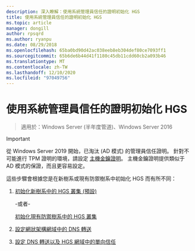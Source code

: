 ```yaml
---
description: 深入瞭解：使用系統管理員信任的證明初始化 HGS
title: 使用系統管理員信任的證明初始化 HGS
ms.topic: article
manager: dongill
author: rpsqrd
ms.author: ryanpu
ms.date: 08/29/2018
ms.openlocfilehash: 65ba0bd90d42ac038eeb8eb304def80ce7093ff1
ms.sourcegitcommit: 65b6de6b44d41f1180c45db11cdd60cb2a093b46
ms.translationtype: MT
ms.contentlocale: zh-TW
ms.lasthandoff: 12/10/2020
ms.locfileid: "97049756"
---
```

# <a name="initialize-hgs-using-admin-trusted-attestation"></a>使用系統管理員信任的證明初始化 HGS

>適用於：Windows Server (半年度管道)、Windows Server 2016

>[!IMPORTANT]
>從 Windows Server 2019 開始，已淘汰 (AD 模式) 的管理員信任證明。 針對不可能進行 TPM 證明的環境，請設定 [主機金鑰證明](guarded-fabric-initialize-hgs-key-mode.md)。 主機金鑰證明提供類似于 AD 模式的保證，而且更容易設定。


這些步驟會根據您是在新樹系或現有防禦樹系中初始化 HGS 而有所不同：

1. [初始化新樹系中的 HGS 叢集 (預設) ](guarded-fabric-initialize-hgs-ad-mode-default.md)

   -或者-

   [初始化現有防禦樹系中的 HGS 叢集](guarded-fabric-initialize-hgs-ad-mode-bastion.md)

2. [設定網狀架構網域中的 DNS 轉送](guarded-fabric-configuring-fabric-dns.md)

3. [設定 DNS 轉送以及 HGS 網域中的單向信任](guarded-fabric-configure-dns-forwarding-and-trust.md)




